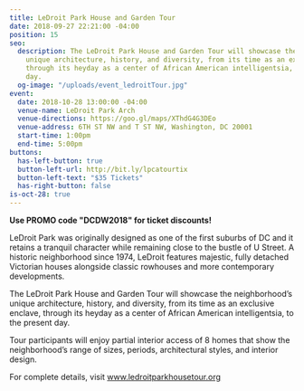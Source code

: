 ```yaml
---
title: LeDroit Park House and Garden Tour
date: 2018-09-27 22:21:00 -04:00
position: 15
seo:
  description: The LeDroit Park House and Garden Tour will showcase the neighborhood’s
    unique architecture, history, and diversity, from its time as an exclusive enclave,
    through its heyday as a center of African American intelligentsia, to the present
    day.
  og-image: "/uploads/event_ledroitTour.jpg"
event:
  date: 2018-10-28 13:00:00 -04:00
  venue-name: LeDroit Park Arch
  venue-directions: https://goo.gl/maps/XThdG4G3DEo
  venue-address: 6TH ST NW and T ST NW, Washington, DC 20001
  start-time: 1:00pm
  end-time: 5:00pm
buttons:
  has-left-button: true
  button-left-url: http://bit.ly/lpcatourtix
  button-left-text: "$35 Tickets"
  has-right-button: false
is-oct-28: true
---
```


**Use PROMO code "DCDW2018" for ticket discounts!**

LeDroit Park was originally designed as one of the first suburbs of DC and it retains a tranquil character while remaining close to the bustle of U Street. A historic neighborhood since 1974, LeDroit features majestic, fully detached Victorian houses alongside classic rowhouses and more contemporary developments.

The LeDroit Park House and Garden Tour will showcase the neighborhood’s unique architecture, history, and diversity, from its time as an exclusive enclave, through its heyday as a center of African American intelligentsia, to the present day.

Tour participants will enjoy partial interior access of 8 homes that show the neighborhood’s range of sizes, periods, architectural styles, and interior design.

For complete details, visit www.ledroitparkhousetour.org